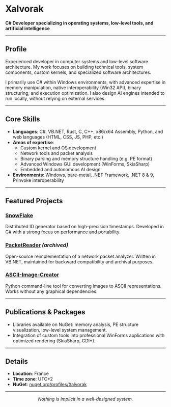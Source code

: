 # Xalvorak
**C# Developer specializing in operating systems, low-level tools, and artificial intelligence**

---

## Profile

Experienced developer in computer systems and low-level software architecture. My work focuses on building technical tools, system components, custom kernels, and specialized software architectures.

I primarily use C# within Windows environments, with advanced expertise in memory manipulation, native interoperability (Win32 API), binary structuring, and execution optimization. I also design AI engines intended to run locally, without relying on external services.

---

## Core Skills

- **Languages**: C#, VB.NET, Rust, C, C++, x86/x64 Assembly, Python, and web languages (HTML, CSS, JS, PHP, etc.)
- **Areas of expertise**:
  - Custom kernel and OS development
  - Network tools and packet analysis
  - Binary parsing and memory structure handling (e.g. PE format)
  - Advanced Windows GUI development (WinForms, SkiaSharp)
  - Embedded and autonomous AI design
- **Environments**: Windows, bare-metal, .NET Framework, .NET 8 & 9, P/Invoke interoperability

---

## Featured Projects

### [SnowFlake](https://github.com/Xalvorak/SnowFlake)  
Distributed ID generator based on high-precision timestamps. Developed in C# with a strong focus on performance and portability.

### [PacketReader](https://github.com/Xalvorak/PacketReader) *(archived)*  
Open-source reimplementation of a network packet analyzer. Written in VB.NET, maintained for backward compatibility and archival purposes.

### [ASCII-Image-Creator](https://github.com/Xalvorak/ASCII-Image-Creator)  
Python command-line tool for converting images to ASCII representations. Works without any graphical dependencies.

---

## Publications & Packages

- Libraries available on NuGet: memory analysis, PE structure visualization, low-level system management.
- Integration of custom tools into professional WinForms applications with optimized rendering (SkiaSharp, GDI+).

---

## Details

- **Location**: France  
- **Time zone**: UTC+2  
- **NuGet**: [nuget.org/profiles/Xalvorak](https://www.nuget.org/profiles/Xalvorak)

---

<p align="center"><i>Nothing is implicit in a well-designed system.</i></p>
